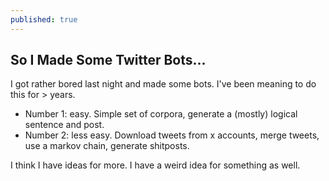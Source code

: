 ```yaml
---
published: true
---
```

## So I Made Some Twitter Bots...

I got rather bored last night and made some bots. I've been meaning to do this for > years.

- Number 1: easy. Simple set of corpora, generate a (mostly) logical sentence and post.
- Number 2: less easy. Download tweets from x accounts, merge tweets, use a markov chain, generate shitposts.



I think I have ideas for more. I have a weird idea for something as well.